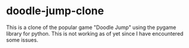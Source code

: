 # doodle-jump-clone
This is a clone of the popular game "Doodle Jump" using the pygame library for python. This is not working as of yet since I have encountered some issues. 
